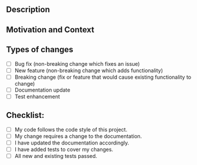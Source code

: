 ## Description
<!-- Describe your changes in detail -->

## Motivation and Context
<!-- Why is this change required? What problem does it solve? -->
<!-- If it fixes an open issue, please link to the issue here. -->

## Types of changes
<!-- What types of changes does your code introduce? Put an `x` in all the boxes that apply: -->
- [ ] Bug fix (non-breaking change which fixes an issue)
- [ ] New feature (non-breaking change which adds functionality)
- [ ] Breaking change (fix or feature that would cause existing functionality to change)
- [ ] Documentation update
- [ ] Test enhancement

## Checklist:
<!-- Go over all the following points, and put an `x` in all the boxes that apply. -->
<!-- If you're unsure about any of these, don't hesitate to ask. We're here to help! -->
- [ ] My code follows the code style of this project.
- [ ] My change requires a change to the documentation.
- [ ] I have updated the documentation accordingly.
- [ ] I have added tests to cover my changes.
- [ ] All new and existing tests passed.